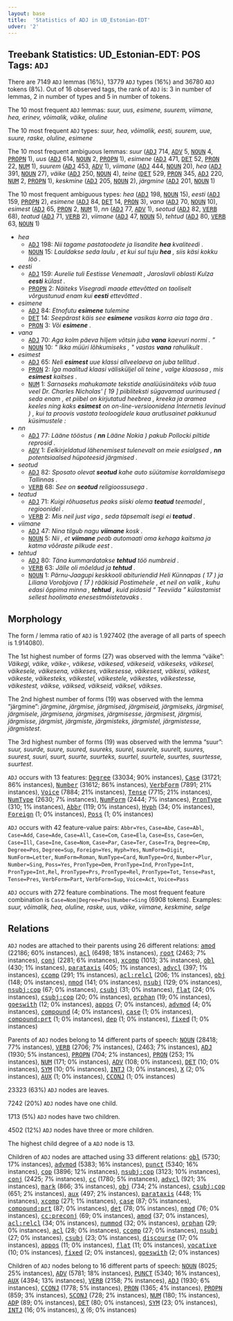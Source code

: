 ```yaml
---
layout: base
title:  'Statistics of ADJ in UD_Estonian-EDT'
udver: '2'
---
```


## Treebank Statistics: UD_Estonian-EDT: POS Tags: `ADJ`

There are 7149 `ADJ` lemmas (16%), 13779 `ADJ` types (16%) and 36780 `ADJ` tokens (8%).
Out of 16 observed tags, the rank of `ADJ` is: 3 in number of lemmas, 2 in number of types and 5 in number of tokens.

The 10 most frequent `ADJ` lemmas: <em>suur, uus, esimene, suurem, viimane, hea, erinev, võimalik, väike, oluline</em>

The 10 most frequent `ADJ` types:  <em>suur, hea, võimalik, eesti, suurem, uue, suure, raske, oluline, esimene</em>

The 10 most frequent ambiguous lemmas: <em>suur</em> (<tt><a href="et_edt-pos-ADJ.html">ADJ</a></tt> 714, <tt><a href="et_edt-pos-ADV.html">ADV</a></tt> 5, <tt><a href="et_edt-pos-NOUN.html">NOUN</a></tt> 4, <tt><a href="et_edt-pos-PROPN.html">PROPN</a></tt> 1), <em>uus</em> (<tt><a href="et_edt-pos-ADJ.html">ADJ</a></tt> 614, <tt><a href="et_edt-pos-NOUN.html">NOUN</a></tt> 2, <tt><a href="et_edt-pos-PROPN.html">PROPN</a></tt> 1), <em>esimene</em> (<tt><a href="et_edt-pos-ADJ.html">ADJ</a></tt> 471, <tt><a href="et_edt-pos-DET.html">DET</a></tt> 52, <tt><a href="et_edt-pos-PRON.html">PRON</a></tt> 22, <tt><a href="et_edt-pos-NUM.html">NUM</a></tt> 1), <em>suurem</em> (<tt><a href="et_edt-pos-ADJ.html">ADJ</a></tt> 453, <tt><a href="et_edt-pos-ADV.html">ADV</a></tt> 1), <em>viimane</em> (<tt><a href="et_edt-pos-ADJ.html">ADJ</a></tt> 444, <tt><a href="et_edt-pos-NOUN.html">NOUN</a></tt> 20), <em>hea</em> (<tt><a href="et_edt-pos-ADJ.html">ADJ</a></tt> 391, <tt><a href="et_edt-pos-NOUN.html">NOUN</a></tt> 27), <em>väike</em> (<tt><a href="et_edt-pos-ADJ.html">ADJ</a></tt> 250, <tt><a href="et_edt-pos-NOUN.html">NOUN</a></tt> 4), <em>teine</em> (<tt><a href="et_edt-pos-DET.html">DET</a></tt> 529, <tt><a href="et_edt-pos-PRON.html">PRON</a></tt> 345, <tt><a href="et_edt-pos-ADJ.html">ADJ</a></tt> 220, <tt><a href="et_edt-pos-NUM.html">NUM</a></tt> 2, <tt><a href="et_edt-pos-PROPN.html">PROPN</a></tt> 1), <em>keskmine</em> (<tt><a href="et_edt-pos-ADJ.html">ADJ</a></tt> 205, <tt><a href="et_edt-pos-NOUN.html">NOUN</a></tt> 2), <em>järgmine</em> (<tt><a href="et_edt-pos-ADJ.html">ADJ</a></tt> 201, <tt><a href="et_edt-pos-NOUN.html">NOUN</a></tt> 1)

The 10 most frequent ambiguous types:  <em>hea</em> (<tt><a href="et_edt-pos-ADJ.html">ADJ</a></tt> 198, <tt><a href="et_edt-pos-NOUN.html">NOUN</a></tt> 15), <em>eesti</em> (<tt><a href="et_edt-pos-ADJ.html">ADJ</a></tt> 159, <tt><a href="et_edt-pos-PROPN.html">PROPN</a></tt> 2), <em>esimene</em> (<tt><a href="et_edt-pos-ADJ.html">ADJ</a></tt> 84, <tt><a href="et_edt-pos-DET.html">DET</a></tt> 14, <tt><a href="et_edt-pos-PRON.html">PRON</a></tt> 3), <em>vana</em> (<tt><a href="et_edt-pos-ADJ.html">ADJ</a></tt> 70, <tt><a href="et_edt-pos-NOUN.html">NOUN</a></tt> 10), <em>esimest</em> (<tt><a href="et_edt-pos-ADJ.html">ADJ</a></tt> 65, <tt><a href="et_edt-pos-PRON.html">PRON</a></tt> 2, <tt><a href="et_edt-pos-NUM.html">NUM</a></tt> 1), <em>nn</em> (<tt><a href="et_edt-pos-ADJ.html">ADJ</a></tt> 77, <tt><a href="et_edt-pos-ADV.html">ADV</a></tt> 1), <em>seotud</em> (<tt><a href="et_edt-pos-ADJ.html">ADJ</a></tt> 82, <tt><a href="et_edt-pos-VERB.html">VERB</a></tt> 68), <em>teatud</em> (<tt><a href="et_edt-pos-ADJ.html">ADJ</a></tt> 71, <tt><a href="et_edt-pos-VERB.html">VERB</a></tt> 2), <em>viimane</em> (<tt><a href="et_edt-pos-ADJ.html">ADJ</a></tt> 47, <tt><a href="et_edt-pos-NOUN.html">NOUN</a></tt> 5), <em>tehtud</em> (<tt><a href="et_edt-pos-ADJ.html">ADJ</a></tt> 80, <tt><a href="et_edt-pos-VERB.html">VERB</a></tt> 63, <tt><a href="et_edt-pos-NOUN.html">NOUN</a></tt> 1)


* <em>hea</em>
  * <tt><a href="et_edt-pos-ADJ.html">ADJ</a></tt> 198: <em>Nii tagame pastatoodete ja lisandite <b>hea</b> kvaliteedi .</em>
  * <tt><a href="et_edt-pos-NOUN.html">NOUN</a></tt> 15: <em>Lauldakse seda laulu , et kui sul tuju <b>hea</b> , siis käsi kokku löö .</em>
* <em>eesti</em>
  * <tt><a href="et_edt-pos-ADJ.html">ADJ</a></tt> 159: <em>Aurelie tuli Eestisse Venemaalt , Jaroslavli oblasti Kulza <b>eesti</b> külast .</em>
  * <tt><a href="et_edt-pos-PROPN.html">PROPN</a></tt> 2: <em>Näiteks Visegradi maade ettevõtted on taoliselt võrgustunud enam kui <b>eesti</b> ettevõtted .</em>
* <em>esimene</em>
  * <tt><a href="et_edt-pos-ADJ.html">ADJ</a></tt> 84: <em>Etnofutu <b>esimene</b> tulemine</em>
  * <tt><a href="et_edt-pos-DET.html">DET</a></tt> 14: <em>Seepärast käis see <b>esimene</b> vasikas korra aia taga ära .</em>
  * <tt><a href="et_edt-pos-PRON.html">PRON</a></tt> 3: <em>Või <b>esimene</b> .</em>
* <em>vana</em>
  * <tt><a href="et_edt-pos-ADJ.html">ADJ</a></tt> 70: <em>Aga kolm päeva hiljem võtsin juba <b>vana</b> kaevuri normi . ”</em>
  * <tt><a href="et_edt-pos-NOUN.html">NOUN</a></tt> 10: <em>" Ikka müüri lõhkumiseks , " vastas <b>vana</b> rahulikult .</em>
* <em>esimest</em>
  * <tt><a href="et_edt-pos-ADJ.html">ADJ</a></tt> 65: <em>Neli <b>esimest</b> uue klassi allveelaeva on juba tellitud .</em>
  * <tt><a href="et_edt-pos-PRON.html">PRON</a></tt> 2: <em>Iga maalitud klaasi välisküljel oli teine , valge klaasosa , mis <b>esimest</b> kaitses .</em>
  * <tt><a href="et_edt-pos-NUM.html">NUM</a></tt> 1: <em>Sarnaseks mahukamate tekstide analüüsinäiteks võib tuua veel Dr. Charles Nicholas' [ 19 ] piibliteksti sügavamad uurimused ( seda enam , et piibel on kirjutatud heebrea , kreeka ja aramea keeles ning kaks <b>esimest</b> on on-line-versioonidena Internetis levinud ) , kui ta proovis vastata teoloogidele kaua arutlusainet pakkunud küsimustele :</em>
* <em>nn</em>
  * <tt><a href="et_edt-pos-ADJ.html">ADJ</a></tt> 77: <em>Lääne tööstus ( <b>nn</b> Lääne Nokia ) pakub Pollocki piltide reprosid .</em>
  * <tt><a href="et_edt-pos-ADV.html">ADV</a></tt> 1: <em>Eelkirjeldatud lähenemisest tulenevalt on meie esialgsed , <b>nn</b> potentsiaalsed hüpoteesid järgmised .</em>
* <em>seotud</em>
  * <tt><a href="et_edt-pos-ADJ.html">ADJ</a></tt> 82: <em>Sposato olevat <b>seotud</b> kahe auto süütamise korraldamisega Tallinnas .</em>
  * <tt><a href="et_edt-pos-VERB.html">VERB</a></tt> 68: <em>See on <b>seotud</b> religioossusega .</em>
* <em>teatud</em>
  * <tt><a href="et_edt-pos-ADJ.html">ADJ</a></tt> 71: <em>Kuigi rõhuasetus peaks siiski olema <b>teatud</b> teemadel , regioonidel .</em>
  * <tt><a href="et_edt-pos-VERB.html">VERB</a></tt> 2: <em>Mis neil just viga , seda täpsemalt isegi ei <b>teatud</b> .</em>
* <em>viimane</em>
  * <tt><a href="et_edt-pos-ADJ.html">ADJ</a></tt> 47: <em>Nina tilgub nagu <b>viimane</b> kosk .</em>
  * <tt><a href="et_edt-pos-NOUN.html">NOUN</a></tt> 5: <em>Nii , et <b>viimane</b> peab automaati oma kehaga kaitsma ja katma võõraste pilkude eest .</em>
* <em>tehtud</em>
  * <tt><a href="et_edt-pos-ADJ.html">ADJ</a></tt> 80: <em>Täna kummardatakse <b>tehtud</b> töö numbreid .</em>
  * <tt><a href="et_edt-pos-VERB.html">VERB</a></tt> 63: <em>Jälle oli mõeldud ja <b>tehtud</b> .</em>
  * <tt><a href="et_edt-pos-NOUN.html">NOUN</a></tt> 1: <em>Pärnu-Jaagupi keskkooli abituriendid Heli Künnapas ( 17 ) ja Liliana Vorobjova ( 17 ) rääkisid Postimehele , et neil on valik , kuhu edasi õppima minna , <b>tehtud</b> , kuid pidasid “ Teeviida ” külastamist sellest hoolimata enesestmõistetavaks .</em>

## Morphology

The form / lemma ratio of `ADJ` is 1.927402 (the average of all parts of speech is 1.914080).

The 1st highest number of forms (27) was observed with the lemma “väike”: <em>Väikegi, väike, väike-, väikese, väikesed, väikeseid, väikeseks, väikesel, väikesele, väikesena, väikeses, väikesesse, väikesest, väikesi, väikest, väikeste, väikesteks, väikestel, väikestele, väikestes, väikestesse, väikestest, väikse, väiksed, väikseid, väiksel, väikses</em>.

The 2nd highest number of forms (19) was observed with the lemma “järgmine”: <em>järgmine, järgmise, järgmised, järgmiseid, järgmiseks, järgmisel, järgmisele, järgmisena, järgmises, järgmisesse, järgmisest, järgmisi, järgmisse, järgmist, järgmiste, järgmisteks, järgmistel, järgmistesse, järgmistest</em>.

The 3rd highest number of forms (19) was observed with the lemma “suur”: <em>suur, suurde, suure, suured, suureks, suurel, suurele, suurelt, suures, suurest, suuri, suurt, suurte, suurteks, suurtel, suurtele, suurtes, suurtesse, suurtest</em>.

`ADJ` occurs with 13 features: <tt><a href="et_edt-feat-Degree.html">Degree</a></tt> (33034; 90% instances), <tt><a href="et_edt-feat-Case.html">Case</a></tt> (31721; 86% instances), <tt><a href="et_edt-feat-Number.html">Number</a></tt> (31612; 86% instances), <tt><a href="et_edt-feat-VerbForm.html">VerbForm</a></tt> (7891; 21% instances), <tt><a href="et_edt-feat-Voice.html">Voice</a></tt> (7884; 21% instances), <tt><a href="et_edt-feat-Tense.html">Tense</a></tt> (7715; 21% instances), <tt><a href="et_edt-feat-NumType.html">NumType</a></tt> (2630; 7% instances), <tt><a href="et_edt-feat-NumForm.html">NumForm</a></tt> (2444; 7% instances), <tt><a href="et_edt-feat-PronType.html">PronType</a></tt> (310; 1% instances), <tt><a href="et_edt-feat-Abbr.html">Abbr</a></tt> (119; 0% instances), <tt><a href="et_edt-feat-Hyph.html">Hyph</a></tt> (34; 0% instances), <tt><a href="et_edt-feat-Foreign.html">Foreign</a></tt> (1; 0% instances), <tt><a href="et_edt-feat-Poss.html">Poss</a></tt> (1; 0% instances)

`ADJ` occurs with 42 feature-value pairs: `Abbr=Yes`, `Case=Abe`, `Case=Abl`, `Case=Add`, `Case=Ade`, `Case=All`, `Case=Com`, `Case=Ela`, `Case=Ess`, `Case=Gen`, `Case=Ill`, `Case=Ine`, `Case=Nom`, `Case=Par`, `Case=Ter`, `Case=Tra`, `Degree=Cmp`, `Degree=Pos`, `Degree=Sup`, `Foreign=Yes`, `Hyph=Yes`, `NumForm=Digit`, `NumForm=Letter`, `NumForm=Roman`, `NumType=Card`, `NumType=Ord`, `Number=Plur`, `Number=Sing`, `Poss=Yes`, `PronType=Dem`, `PronType=Ind`, `PronType=Int`, `PronType=Int,Rel`, `PronType=Prs`, `PronType=Rel`, `PronType=Tot`, `Tense=Past`, `Tense=Pres`, `VerbForm=Part`, `VerbForm=Sup`, `Voice=Act`, `Voice=Pass`

`ADJ` occurs with 272 feature combinations.
The most frequent feature combination is `Case=Nom|Degree=Pos|Number=Sing` (6908 tokens).
Examples: <em>suur, võimalik, hea, oluline, raske, uus, väike, viimane, keskmine, selge</em>


## Relations

`ADJ` nodes are attached to their parents using 26 different relations: <tt><a href="et_edt-dep-amod.html">amod</a></tt> (22186; 60% instances), <tt><a href="et_edt-dep-acl.html">acl</a></tt> (6498; 18% instances), <tt><a href="et_edt-dep-root.html">root</a></tt> (2463; 7% instances), <tt><a href="et_edt-dep-conj.html">conj</a></tt> (2281; 6% instances), <tt><a href="et_edt-dep-xcomp.html">xcomp</a></tt> (1013; 3% instances), <tt><a href="et_edt-dep-obl.html">obl</a></tt> (430; 1% instances), <tt><a href="et_edt-dep-parataxis.html">parataxis</a></tt> (405; 1% instances), <tt><a href="et_edt-dep-advcl.html">advcl</a></tt> (397; 1% instances), <tt><a href="et_edt-dep-ccomp.html">ccomp</a></tt> (291; 1% instances), <tt><a href="et_edt-dep-acl-relcl.html">acl:relcl</a></tt> (206; 1% instances), <tt><a href="et_edt-dep-obj.html">obj</a></tt> (148; 0% instances), <tt><a href="et_edt-dep-nmod.html">nmod</a></tt> (141; 0% instances), <tt><a href="et_edt-dep-nsubj.html">nsubj</a></tt> (129; 0% instances), <tt><a href="et_edt-dep-nsubj-cop.html">nsubj:cop</a></tt> (67; 0% instances), <tt><a href="et_edt-dep-csubj.html">csubj</a></tt> (31; 0% instances), <tt><a href="et_edt-dep-flat.html">flat</a></tt> (24; 0% instances), <tt><a href="et_edt-dep-csubj-cop.html">csubj:cop</a></tt> (20; 0% instances), <tt><a href="et_edt-dep-orphan.html">orphan</a></tt> (19; 0% instances), <tt><a href="et_edt-dep-goeswith.html">goeswith</a></tt> (12; 0% instances), <tt><a href="et_edt-dep-appos.html">appos</a></tt> (7; 0% instances), <tt><a href="et_edt-dep-advmod.html">advmod</a></tt> (4; 0% instances), <tt><a href="et_edt-dep-compound.html">compound</a></tt> (4; 0% instances), <tt><a href="et_edt-dep-case.html">case</a></tt> (1; 0% instances), <tt><a href="et_edt-dep-compound-prt.html">compound:prt</a></tt> (1; 0% instances), <tt><a href="et_edt-dep-dep.html">dep</a></tt> (1; 0% instances), <tt><a href="et_edt-dep-fixed.html">fixed</a></tt> (1; 0% instances)

Parents of `ADJ` nodes belong to 14 different parts of speech: <tt><a href="et_edt-pos-NOUN.html">NOUN</a></tt> (28418; 77% instances), <tt><a href="et_edt-pos-VERB.html">VERB</a></tt> (2706; 7% instances),  (2463; 7% instances), <tt><a href="et_edt-pos-ADJ.html">ADJ</a></tt> (1930; 5% instances), <tt><a href="et_edt-pos-PROPN.html">PROPN</a></tt> (704; 2% instances), <tt><a href="et_edt-pos-PRON.html">PRON</a></tt> (253; 1% instances), <tt><a href="et_edt-pos-NUM.html">NUM</a></tt> (171; 0% instances), <tt><a href="et_edt-pos-ADV.html">ADV</a></tt> (108; 0% instances), <tt><a href="et_edt-pos-DET.html">DET</a></tt> (10; 0% instances), <tt><a href="et_edt-pos-SYM.html">SYM</a></tt> (10; 0% instances), <tt><a href="et_edt-pos-INTJ.html">INTJ</a></tt> (3; 0% instances), <tt><a href="et_edt-pos-X.html">X</a></tt> (2; 0% instances), <tt><a href="et_edt-pos-AUX.html">AUX</a></tt> (1; 0% instances), <tt><a href="et_edt-pos-CCONJ.html">CCONJ</a></tt> (1; 0% instances)

23323 (63%) `ADJ` nodes are leaves.

7242 (20%) `ADJ` nodes have one child.

1713 (5%) `ADJ` nodes have two children.

4502 (12%) `ADJ` nodes have three or more children.

The highest child degree of a `ADJ` node is 13.

Children of `ADJ` nodes are attached using 33 different relations: <tt><a href="et_edt-dep-obl.html">obl</a></tt> (5730; 17% instances), <tt><a href="et_edt-dep-advmod.html">advmod</a></tt> (5383; 16% instances), <tt><a href="et_edt-dep-punct.html">punct</a></tt> (5340; 16% instances), <tt><a href="et_edt-dep-cop.html">cop</a></tt> (3896; 12% instances), <tt><a href="et_edt-dep-nsubj-cop.html">nsubj:cop</a></tt> (3123; 10% instances), <tt><a href="et_edt-dep-conj.html">conj</a></tt> (2425; 7% instances), <tt><a href="et_edt-dep-cc.html">cc</a></tt> (1780; 5% instances), <tt><a href="et_edt-dep-advcl.html">advcl</a></tt> (921; 3% instances), <tt><a href="et_edt-dep-mark.html">mark</a></tt> (866; 3% instances), <tt><a href="et_edt-dep-obj.html">obj</a></tt> (734; 2% instances), <tt><a href="et_edt-dep-csubj-cop.html">csubj:cop</a></tt> (651; 2% instances), <tt><a href="et_edt-dep-aux.html">aux</a></tt> (497; 2% instances), <tt><a href="et_edt-dep-parataxis.html">parataxis</a></tt> (448; 1% instances), <tt><a href="et_edt-dep-xcomp.html">xcomp</a></tt> (271; 1% instances), <tt><a href="et_edt-dep-case.html">case</a></tt> (87; 0% instances), <tt><a href="et_edt-dep-compound-prt.html">compound:prt</a></tt> (87; 0% instances), <tt><a href="et_edt-dep-det.html">det</a></tt> (78; 0% instances), <tt><a href="et_edt-dep-nmod.html">nmod</a></tt> (76; 0% instances), <tt><a href="et_edt-dep-cc-preconj.html">cc:preconj</a></tt> (69; 0% instances), <tt><a href="et_edt-dep-amod.html">amod</a></tt> (37; 0% instances), <tt><a href="et_edt-dep-acl-relcl.html">acl:relcl</a></tt> (34; 0% instances), <tt><a href="et_edt-dep-nummod.html">nummod</a></tt> (32; 0% instances), <tt><a href="et_edt-dep-orphan.html">orphan</a></tt> (29; 0% instances), <tt><a href="et_edt-dep-acl.html">acl</a></tt> (28; 0% instances), <tt><a href="et_edt-dep-ccomp.html">ccomp</a></tt> (27; 0% instances), <tt><a href="et_edt-dep-nsubj.html">nsubj</a></tt> (27; 0% instances), <tt><a href="et_edt-dep-csubj.html">csubj</a></tt> (23; 0% instances), <tt><a href="et_edt-dep-discourse.html">discourse</a></tt> (17; 0% instances), <tt><a href="et_edt-dep-appos.html">appos</a></tt> (11; 0% instances), <tt><a href="et_edt-dep-flat.html">flat</a></tt> (11; 0% instances), <tt><a href="et_edt-dep-vocative.html">vocative</a></tt> (10; 0% instances), <tt><a href="et_edt-dep-fixed.html">fixed</a></tt> (2; 0% instances), <tt><a href="et_edt-dep-goeswith.html">goeswith</a></tt> (2; 0% instances)

Children of `ADJ` nodes belong to 16 different parts of speech: <tt><a href="et_edt-pos-NOUN.html">NOUN</a></tt> (8025; 25% instances), <tt><a href="et_edt-pos-ADV.html">ADV</a></tt> (5781; 18% instances), <tt><a href="et_edt-pos-PUNCT.html">PUNCT</a></tt> (5340; 16% instances), <tt><a href="et_edt-pos-AUX.html">AUX</a></tt> (4394; 13% instances), <tt><a href="et_edt-pos-VERB.html">VERB</a></tt> (2158; 7% instances), <tt><a href="et_edt-pos-ADJ.html">ADJ</a></tt> (1930; 6% instances), <tt><a href="et_edt-pos-CCONJ.html">CCONJ</a></tt> (1778; 5% instances), <tt><a href="et_edt-pos-PRON.html">PRON</a></tt> (1365; 4% instances), <tt><a href="et_edt-pos-PROPN.html">PROPN</a></tt> (859; 3% instances), <tt><a href="et_edt-pos-SCONJ.html">SCONJ</a></tt> (728; 2% instances), <tt><a href="et_edt-pos-NUM.html">NUM</a></tt> (180; 1% instances), <tt><a href="et_edt-pos-ADP.html">ADP</a></tt> (89; 0% instances), <tt><a href="et_edt-pos-DET.html">DET</a></tt> (80; 0% instances), <tt><a href="et_edt-pos-SYM.html">SYM</a></tt> (23; 0% instances), <tt><a href="et_edt-pos-INTJ.html">INTJ</a></tt> (16; 0% instances), <tt><a href="et_edt-pos-X.html">X</a></tt> (6; 0% instances)

